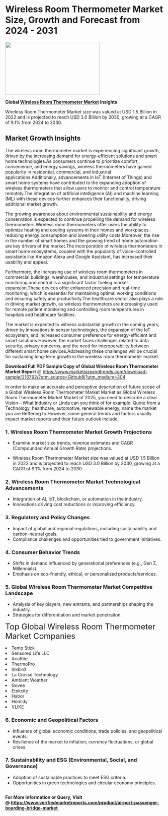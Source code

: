 <H1>Wireless Room Thermometer Market Size, Growth and Forecast from 2024 - 2031</H1><img class="aligncenter size-medium wp-image-584254" src="https://thirdeyenews.in/wp-content/uploads/2024/09/Global-Market-Research-300x168.jpeg" alt="" width="300" height="168" /><p><strong>Global&nbsp;<a href="https://www.marketsizeandtrends.com/download-sample/216792/?utm_source=Github8j?utm_medium=204">Wireless Room Thermometer Market</a> Insights</strong></p><p>Wireless Room Thermometer Market size was valued at USD 1.5 Billion in 2022 and is projected to reach USD 3.0 Billion by 2030, growing at a CAGR of 9.1% from 2024 to 2030.</p><p><h2>Market Growth Insights</h2> <p>The wireless room thermometer market is experiencing significant growth, driven by the increasing demand for energy-efficient solutions and smart home technologies.As consumers continue to prioritize comfort, convenience, and energy savings, wireless thermometers have gained popularity in residential, commercial, and industrial applications.Additionally, advancements in IoT (Internet of Things) and smart home systems have contributed to the expanding adoption of wireless thermometers that allow users to monitor and control temperature remotely.The integration of artificial intelligence (AI) and machine learning (ML) with these devices further enhances their functionality, driving additional market growth.</p> <p>The growing awareness about environmental sustainability and energy conservation is expected to continue propelling the demand for wireless thermometers.Wireless room thermometers offer users the ability to optimize heating and cooling systems in their homes and workplaces, reducing energy consumption and lowering utility costs.Moreover, the rise in the number of smart homes and the growing trend of home automation are key drivers of the market.The incorporation of wireless thermometers in smart home ecosystems, coupled with the popularity of voice-controlled assistants like Amazon Alexa and Google Assistant, has increased their usability and appeal.</p> <p>Furthermore, the increasing use of wireless room thermometers in commercial buildings, warehouses, and industrial settings for temperature monitoring and control is a significant factor fueling market expansion.These devices offer enhanced precision and real-time monitoring, which is essential for maintaining optimal working conditions and ensuring safety and productivity.The healthcare sector also plays a role in driving market growth, as wireless thermometers are increasingly used for remote patient monitoring and controlling room temperatures in hospitals and healthcare facilities.</p> <p>The market is expected to witness substantial growth in the coming years, driven by innovations in sensor technologies, the expansion of the IoT ecosystem, and increased consumer preference for energy-efficient and smart solutions.However, the market faces challenges related to data security, privacy concerns, and the need for interoperability between different smart home devices.Addressing these challenges will be crucial for sustaining long-term growth in the wireless room thermometer market.</p> <p><span class=""><strong>Download Full PDF Sample Copy of Global Wireless Room Thermometer Market Report</strong> @ <a href="https://www.marketsizeandtrends.com/download-sample/216792/?utm_source=Github8j?utm_medium=204" target="_blank">https://www.marketsizeandtrends.com/download-sample/216792/?utm_source=Github8j?utm_medium=204</a></span></p><p>In order to make an accurate and perceptive description of future scope of a Global&nbsp;Wireless Room Thermometer Market Market as Global&nbsp;Wireless Room Thermometer Market Market of 2025, you need to describe a clear Vision &ndash; What Industry or Linda can you think of for example: Quote from a Technology, healthcare, automotive, renewable energy, name the market you are Reffering to.However, some general trends and factors usually impact market reports and their future outlook include:</p><h3>1.&nbsp;<strong>Wireless Room Thermometer Market Growth Projections</strong></h3><ul><li>Examine market size trends, revenue estimates and CAGR (Compounded Annual Growth Rate) projections.</li><li><p>Wireless Room Thermometer Market size was valued at USD 1.5 Billion in 2022 and is projected to reach USD 3.0 Billion by 2030, growing at a CAGR of 9.1% from 2024 to 2030.</p></li></ul><h3>2.&nbsp;<strong>Wireless Room Thermometer Market Technological Advancements</strong></h3><ul><li>Integration of AI, IoT, blockchain, or automation in the industry.</li><li>Innovations driving cost reductions or improving efficiency.</li></ul><h3>3.&nbsp;<strong>Regulatory and Policy Changes</strong></h3><ul><li>Impact of global and regional regulations, including sustainability and carbon-neutral goals.</li><li>Compliance challenges and opportunities tied to government initiatives.</li></ul><h3>4.&nbsp;<strong>Consumer Behavior Trends</strong></h3><ul><li>Shifts in demand influenced by generational preferences (e.g., Gen Z, Millennials).</li><li>Emphasis on eco-friendly, ethical, or personalized products/services.</li></ul><h3>5.&nbsp;<strong>Global Wireless Room Thermometer Market Competitive Landscape</strong></h3><ul><li>Analysis of key players, new entrants, and partnerships shaping the industry.</li><li>Strategies for differentiation and market penetration.</li></ul><p data-pm-slice="1 1 []"><span style="color: inherit; font-family: inherit; font-size: 25px;">Top Global Wireless Room Thermometer Market Companies</span></p><div class="" data-test-id=""><p><li>Temp Stick</li><li> Sensored Life LLC</li><li> AcuRite</li><li> ThermoPro</li><li> Inkbird</li><li> La Crosse Technology</li><li> Ambient Weather</li><li> Govee</li><li> Etekcity</li><li> Habor</li><li> Homidy</li><li> VLIKE</li></p></div><h3>6.&nbsp;<strong>Economic and Geopolitical Factors</strong></h3><ul><li>Influence of global economic conditions, trade policies, and geopolitical events.</li><li>Resilience of the market to inflation, currency fluctuations, or global crises.</li></ul><h3>7.&nbsp;<strong>Sustainability and ESG (Environmental, Social, and Governance)</strong></h3><ul><li>Adoption of sustainable practices to meet ESG criteria.</li><li>Opportunities in green technologies and circular economy principles.</li></ul><h2><strong style="font-size: 14px;">For More Information or Query, Visit @&nbsp;</strong><a style="background-color: #ffffff; font-size: 14px;" href="https://www.marketsizeandtrends.com/report/wireless-room-thermometer-market/" target="_blank">https://www.verifiedmarketreports.com/product/airport-passenger-boarding-bridge-market</a></h2>